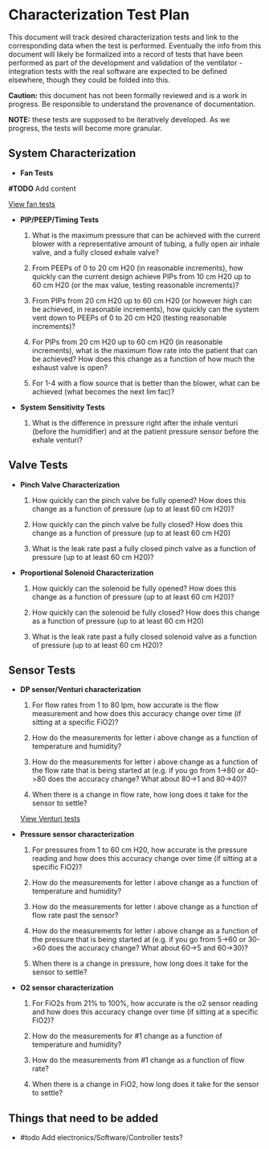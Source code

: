 # Characterization Test Plan

This document will track desired characterization tests and link to the corresponding data when the test is performed.
Eventually the info from this document will likely be formalized into a record of tests that have been performed as part
of the development and validation of the ventilator - integration tests with the real software are expected to be
defined elsewhere, though they could be folded into this.

**Caution:** this document has not been formally reviewed and is a work in progress. Be responsible to understand the
provenance of documentation.

**NOTE:** these tests are supposed to be iteratively developed. As we progress, the tests will become more granular.

## System Characterization


* **Fan Tests**

**#TODO** Add content

[View fan tests](../manufacturing/enclosed_build/pneumatics/blower/characterization-tests)

* **PIP/PEEP/Timing Tests**

    1. What is the maximum pressure that can be achieved with the current blower with a representative amount of tubing, a fully open air inhale valve, and a fully closed exhale valve?

    2. From PEEPs of 0 to 20 cm H20 (in reasonable increments), how quickly can the current design achieve PIPs from 10 cm H20 up to 60 cm H20 (or the max value, testing reasonable increments)?

    3. From PIPs from 20 cm H20 up to 60 cm H20 (or however high can be achieved, in reasonable increments), how quickly can the system vent down to PEEPs of 0 to 20 cm H20 (testing reasonable increments)?

    4. For PIPs from 20 cm H20 up to 60 cm H20 (in reasonable increments), what is the maximum flow rate into the patient that can be achieved? How does this change as a function of how much the exhaust valve is open?

    5. For 1-4 with a flow source that is better than the blower, what can be achieved (what becomes the next lim fac)?

* **System Sensitivity Tests**

    1. What is the difference in pressure right after the inhale venturi (before the humidifier) and at the patient pressure sensor before the exhale venturi?

## Valve Tests

* **Pinch Valve Characterization**

    1. How quickly can the pinch valve be fully opened? How does this change as a function of pressure (up to at least 60 cm H20)?

    2. How quickly can the pinch valve be fully closed? How does this change as a function of pressure (up to at least 60 cm H20)

    3. What is the leak rate past a fully closed pinch valve as a function of pressure (up to at least 60 cm H20)?

* **Proportional Solenoid Characterization**

    1. How quickly can the solenoid be fully opened? How does this change as a function of pressure (up to at least 60 cm H20)?

    2. How quickly can the solenoid be fully closed? How does this change as a function of pressure (up to at least 60 cm H20)

    3. What is the leak rate past a fully closed solenoid valve as a function of pressure (up to at least 60 cm H20)?

## Sensor Tests

* **DP sensor/Venturi characterization**

    1. For flow rates from 1 to 80 lpm, how accurate is the flow measurement and how does this accuracy change over time (if sitting at a specific FiO2)?

    2. How do the measurements for letter i above change as a function of temperature and humidity?

    3. How do the measurements for letter i above change as a function of the flow rate that is being started at (e.g. if you go from 1->80 or 40->80 does the accuracy change? What about 80->1 and 80->40)?

    4. When there is a change in flow rate, how long does it take for the sensor to settle?

    [View Venturi tests](../manufacturing/enclosed_build/pneumatics/venturi/characterization-tests/06072020/README.md)

* **Pressure sensor characterization**

    1. For pressures from 1 to 60 cm H20, how accurate is the pressure reading and how does this accuracy change over time (if sitting at a specific FiO2)?

    2. How do the measurements for letter i above change as a function of temperature and humidity?

    3. How do the measurements for letter i above change as a function of flow rate past the sensor?

    4. How do the measurements for letter i above change as a function of the pressure that is being started at (e.g. if you go from 5->60 or 30->60 does the accuracy change? What about 60->5 and 60->30)?

    5. When there is a change in pressure, how long does it take for the sensor to settle?

* **O2 sensor characterization**

    1. For FiO2s from 21% to 100%, how accurate is the o2 sensor reading and how does this accuracy change over time (if sitting at a specific FiO2)?

    2. How do the measurements for #1 change as a function of temperature and humidity?

    3. How do the measurements from #1 change as a function of flow rate?

    4. When there is a change in FiO2, how long does it take for the sensor to settle?

## Things that need to be added

* #todo Add electronics/Software/Controller tests?
